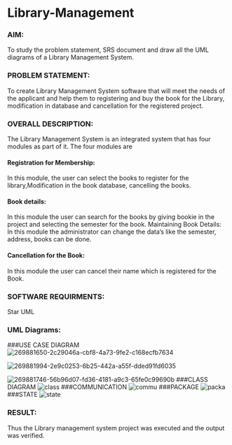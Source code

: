 # Library-Management
### AIM:
To study the problem statement, SRS document and draw all the UML diagrams of a Library Management System.
### PROBLEM STATEMENT:
To create Library Management System software that will meet the needs of the applicant
and help them to registering and buy the book for the Library, modification in database and
cancellation for the registered project.
### OVERALL DESCRIPTION:
The Library Management System is an integrated system that has four modules as part of
it. The four modules are
#### Registration for Membership:
In this module, the user can select the books to register for the library,Modification in the book
database, cancelling the books.
#### Book details:
In this module the user can search for the books by giving bookie in the project and selecting
the semester for the book.
Maintaining Book Details:
In this module the administrator can change the data’s like the semester, address, books can be
done.
#### Cancellation for the Book:
In this module the user can cancel their name which is registered for the Book.
### SOFTWARE REQUIRMENTS:
Star UML
### UML Diagrams:
###USE CASE DIAGRAM
![269881650-2c29046a-cbf8-4a73-9fe2-c168ecfb7634](https://github.com/Murthy46/Library-Management/assets/145112768/92ed6b89-73f1-4e86-8e95-72d086fab8a2)

![269881994-2e9c0253-6b25-442a-a55f-dded91fd6035](https://github.com/Murthy46/Library-Management/assets/145112768/1c5381d0-4273-4acc-aa46-4082bd4ee8b5)

![269881746-56b96d07-fd36-4181-a9c3-65fe0c99690b](https://github.com/Murthy46/Library-Management/assets/145112768/82aca61f-9922-45fc-83c3-3d75e70eb4c1)
###CLASS DIAGRAM
![class](https://github.com/Murthy46/Library-Management/assets/145112768/b6899faf-c8db-4bda-9e5c-273e03fe3794)
###COMMUNICATION
![commu](https://github.com/Murthy46/Library-Management/assets/145112768/69c56652-14c5-47ff-9532-44e316c74aea)
###PACKAGE
![packa](https://github.com/Murthy46/Library-Management/assets/145112768/b6a21ed1-53fe-4b53-bcad-0f080203904e)
###STATE
![state](https://github.com/Murthy46/Library-Management/assets/145112768/173d27b7-4d67-46c6-bf14-5572cd0580be)










### RESULT:
Thus the Library management system project was executed and the output was verified.
